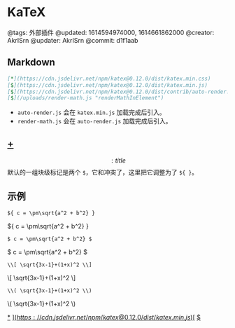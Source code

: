 # KaTeX

@tags: 外部插件
@updated: 1614594974000, 1614661862000
@creator: AkrISrn
@updater: AkrISrn
@commit: d1f1aab

## Markdown

```markdown
[*](https://cdn.jsdelivr.net/npm/katex@0.12.0/dist/katex.min.css)
[$](https://cdn.jsdelivr.net/npm/katex@0.12.0/dist/katex.min.js)
[$](https://cdn.jsdelivr.net/npm/katex@0.12.0/dist/contrib/auto-render.js "katex")
[$](/uploads/render-math.js "renderMathInElement")
```

- `auto-render.js` 会在 `katex.min.js` 加载完成后引入。
- `render-math.js` 会在 `auto-render.js` 加载完成后引入。

## [+](/zh/snippets/render-math.js.md)

$$: title $$ 默认的一组块级标记是两个 `$`，它和[](/zh/docs/custom-script.md "#")冲突了，这里把它调整为了 `${ }`。

## 示例

    ${ c = \pm\sqrt{a^2 + b^2} }

${ c = \pm\sqrt{a^2 + b^2} }

    $ c = \pm\sqrt{a^2 + b^2} $

$ c = \pm\sqrt{a^2 + b^2} $

    \\[ \sqrt{3x-1}+(1+x)^2 \\]

\\[ \sqrt{3x-1}+(1+x)^2 \\]

    \\( \sqrt{3x-1}+(1+x)^2 \\)

\\( \sqrt{3x-1}+(1+x)^2 \\)

[*](https://cdn.jsdelivr.net/npm/katex@0.12.0/dist/katex.min.css)
[$](https://cdn.jsdelivr.net/npm/katex@0.12.0/dist/katex.min.js)
[$](https://cdn.jsdelivr.net/npm/katex@0.12.0/dist/contrib/auto-render.js "katex")
[$](/uploads/dist/scripts/render-math.js "renderMathInElement")
